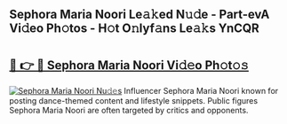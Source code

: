 ## Sephora Maria Noori Le𝚊𝚔ed N𝚞𝚍e - Part-evA Vi𝚍eo Ph𝚘tos - H𝚘t O𝚗lyf𝚊ns Le𝚊𝚔s YnCQR

# <h2><a href="http://hf8wbx7.feru.top/?c=Sephora+Maria+Noori">🔗 👉 🔴 Sephora Maria Noori Vi𝚍𝚎o Ph𝚘t𝚘𝚜</a></h2>

[![Sephora Maria Noori Nu𝚍𝚎s](https://i.imgur.com/0TWrTi3.gif)](http://hf8wbx7.feru.top/?c=Sephora+Maria+Noori)
Influencer Sephora Maria Noori known for posting dance-themed content and lifestyle snippets. Public figures Sephora Maria Noori are often targeted by critics and opponents. 
